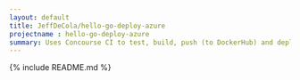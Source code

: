 ```yaml
---
layout: default
title: JeffDeCola/hello-go-deploy-azure
projectname : hello-go-deploy-azure
summary: Uses Concourse CI to test, build, push (to DockerHub) and deploy a long running "hello-world" Docker Image to Mesos/Marathon.
---
```


{% include README.md %}
